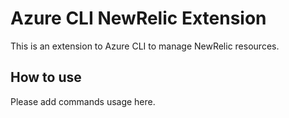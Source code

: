 # Azure CLI NewRelic Extension #
This is an extension to Azure CLI to manage NewRelic resources.

## How to use ##
Please add commands usage here.